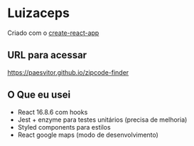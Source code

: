 # Luizaceps

Criado com o [create-react-app](https://github.com/facebook/create-react-app)

## URL para acessar

https://paesvitor.github.io/zipcode-finder
## O Que eu usei

- React 16.8.6 com hooks
- Jest + enzyme para testes unitários (precisa de melhoria)
- Styled components para estilos
- React google maps (modo de desenvolvimento)
